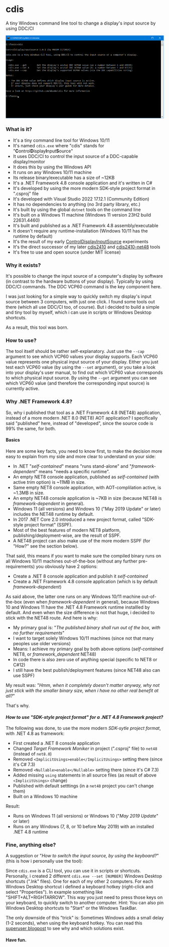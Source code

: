 # cdis

A tiny Windows command line tool to change a display's input source by using DDC/CI

![cdis](screenshot.png)

### What is it?

- It's a tiny command line tool for Windows 10/11
- It's named `cdis.exe` where "cdis" stands for "**C**ontrol**D**isplay**I**nput**S**ource"
- It uses DDC/CI to control the input source of a DDC-capable display/monitor
- It does this by using the Windows API
- It runs on any Windows 10/11 machine
- Its release binary/executable has a size of ~12KB
- It's a .NET Framework 4.8 console application and it's written in C#
- It's developed by using the more modern SDK-style project format in ".csproj" file
- It's developed with Visual Studio 2022 17.12.1 (Community Edition)
- It has no dependencies to anything (no 3rd party library, etc.)
- It's built by using the global `dotnet` tools on the command line
- It's built on a Windows 11 machine (Windows 11 version 23H2 build 22631.4460)
- It's built and published as a .NET Framework 4.8 assembly/executable
- It doesn't require any runtime-installation (Windows 10/11 has the runtime by default)
- It's the result of my early [ControlDisplayInputSource](https://github.com/MBODM/ControlDisplayInputSource) experiments
- It's the direct successor of my later [cdis2410](https://github.com/MBODM/cdis2410) and [cdis2410-net48](https://github.com/MBODM/cdis2410-net48) tools
- It's free to use and open source (under MIT license)

### Why it exists?

It's possible to change the input source of a computer's display by software (in contrast to the hardware buttons of your display). Typically by using DDC/CI commands. The DDC VCP60 command is the key component here.

I was just looking for a simple way to quickly switch my display's input source between 3 computers, with just one click. I found some tools out there (which all use DDC/CI too, of course). But i decided to build a simple and tiny tool by myself, which i can use in scripts or Windows Desktop shortcuts.

As a result, this tool was born.

### How to use?

The tool itself should be rather self-explanatory. Just use the `--cap` argument to see which VCP60 values your display supports. Each VCP60 value represents one physical input source of your display. Either you just test each VCP60 value (by using the `--set` argument), or you take a look into your display's user manual, to find out which VCP60 value corresponds to which physical input source. By using the `--get` argument you can see which VCP60 value (and therefore the corresponding input source) is currently active.

### Why .NET Framework 4.8?

So, why i published that tool as a .NET Framework 4.8 (NET48) application, instead of a more modern .NET 8.0 (NET8) AOT application? I specifically said "published" here, instead of "developed", since the source code is 99% the same, for both.

#### Basics

Here are some key facts, you need to know first, to make the decision more easy to explain from my side and more clear to understand on your side:
- In .NET "_self-contained_" means "runs stand-alone" and "_framework-dependent_" means "needs a specific runtime".
- An empty NET8 console application, published as _self-contained_ (with active _trim_ option) is ~11MB in size.
- Same empty NET8 console application, with AOT-complilation active, is ~1.3MB in size.
- An empty NET48 console application is ~7KB in size (because NET48 is _framework-dependent_ in general).
- Windows 11 (all versions) and Windows 10 ("May 2019 Update" or later) includes the NET48 runtime by default.
- In 2017 .NET Core 2.0 introduced a new project format, called "SDK-style project format" (SSPF).
- Most of the best features of modern NET8 platform, publishing/deployment-wise, are the result of SSPF.
- A NET48 project can also make use of the more modern SSPF (for "How?" see the section below).

That said, this means if you want to make sure the compiled binary runs on all Windows 10/11 machines out-of-the-box (without any further pre-requirements) you obviously have 2 options:
- Create a .NET 8 console application and publish it _self-contained_
- Create a .NET Framework 4.8 console application (which is by default _framework-dependent_)

As said above, the latter one runs on any Windows 10/11 machine out-of-the-box (even when _framework-dependent_ in general), because Windows 10 and Windows 11 have the .NET 4.8 Framework runtime installled by default. And even when the size difference is not that huge, i decided to stick with the NET48 route. And here is why:
- My primary goal is: "_The published binary shall run out of the box, with no further requirements_"
- I want to target solely Windows 10/11 machines (since not that many peoples use older versions)
- Means: I achieve my primary goal by both above options (_self-contained_ NET8, or _framework_dependent_ NET48)
- In code there is also zero use of anything special (specific to NET8 or C#12)
- I still have the best publish/deployment features (since NET48 also can use SSPF)

My result was: "_Hmm, when it completely doesn't matter anyway, why not just stick with the smaller binary size, when i have no other real benefit at all?_"

That's why.

#### _How to use "SDK-style project format" for a .NET 4.8 Framework project?_

The following was done, to use the more modern _SDK-sytle project format_, with .NET 4.8 as framework:
- First created a .NET 8 console application
- Changed _Target Framework Moniker_ in project (".csproj" file) to `net48` (instead of `net8.0`)
- Removed `<ImplicitUsings>enable</ImplicitUsings>` setting there (since it's C# 7.3)
- Removed `<Nullable>enable</Nullable>` setting there (since it's C# 7.3)
- Added missing `using` statements in all source files (as result of above `<ImplicitUsings>` change)
- Published with default setttings (in a `net48` project you can't change them)
- Built on a Windows 10 machine

Result:
- Runs on Windows 11 (all versions) or Windows 10 ("_May 2019 Update_" or later)
- Runs on any Windows (7, 8, or 10 before May 2019) with an installed .NET 4.8 runtime































### Fine, anything else?

A suggestion or "_How to switch the input source, by using the keyboard?_" (this is how i personally use the tool):

Since `cdis.exe` is a CLI tool, you can use it in scripts or shortcuts. Personally, i created 2 different `cdis.exe --set [NUMBER]` Windows Desktop shortcuts (".lnk" files). One for each of my other 2 computers. For each Windows Desktop shortcut i defined a keyboard hotkey (right-click and select "Properties"). In example something like "SHIFT+ALT+RIGHTARROW". This way you just need to press those keys on your keyboard, to quickly switch to another computer. Hint: You can also pin Windows Desktop shortcuts to "Start" or the Windows TaskBar.

The only downside of this "trick" is: Sometimes Windows adds a small delay (1-2 seconds), when using the keyboard hotkey. You can read this [superuser blogpost](https://superuser.com/questions/426947/slow-windows-desktop-keyboard-shortcuts) to see why and which solutions exist.

#### Have fun.

